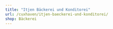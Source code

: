 ```yaml
---
title: "Itjen Bäckerei und Konditorei"
url: /cuxhaven/itjen-baeckerei-und-konditorei/
shop: Bäckerei
---
```


